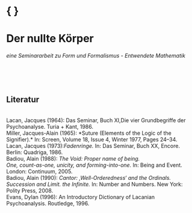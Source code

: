 
# { }


# Der nullte Körper <br>

###### eine Seminararbeit zu Form und Formalismus - Entwendete Mathematik <br>
<br>
<br>

## Literatur <br>
<br>
Lacan, Jacques (1964): Das Seminar, Buch XI,Die vier Grundbegriffe der Psychoanalyse. Turia + Kant, 1986. <br>			      
Miller, Jacques-Alain (1965): *Suture (Elements of the Logic of the Signifier).* In: Screen, Volume 18, Issue 4, Winter 1977, Pages 24–34.<br>
Lacan, Jacques (1973):<i>Fadenringe.</i> In: Das Seminar, Buch XX, Encore. Berlin: Quadriga, 1986. <br>
Badiou, Alain (1988): <i>The Void: Proper name of being.</i> <br>
			   <i>One, count-as-one, unicity, and forming-into-one.</i>
			   In: Being and Event. London: Continuum, 2005. <br>
Badiou, Alain (1990): <i>Cantor: ‚Well-Orderedness‘ and the Ordinals.</i>
			   <i>Succession and Limit. the Infinite.</i>
			   In: Number and Numbers. New York: Polity Press, 2008.<br>
Evans, Dylan (1996):  An Introductory Dictionary of Lacanian Psychoanalysis. Routledge, 1996. <br>
